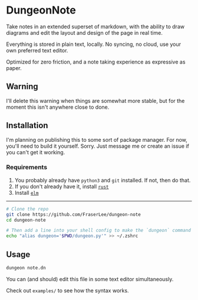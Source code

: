 # DungeonNote

Take notes in an extended superset of markdown, with the ability to draw
diagrams and edit the layout and design of the page in real time. 

Everything is stored in plain text, locally. No syncing, no cloud, use your own
preferred text editor. 

Optimized for zero friction, and a note taking experience as expressive as
paper.

## Warning

I'll delete this warning when things are somewhat more stable, but for the
moment this isn't anywhere close to done. 

## Installation

I'm planning on publishing this to some sort of package manager. For now,
you'll need to build it yourself. Sorry. Just message me or create an issue if
you can't get it working.

### Requirements
1. You probably already have `python3` and `git` installed. If not, then do that.
2. If you don't already have it, install [`rust`](https://www.rust-lang.org/tools/install)
3. Install [`elm`](https://elm-lang.org/)

---

```bash
# Clone the repo
git clone https://github.com/FraserLee/dungeon-note
cd dungeon-note

# Then add a line into your shell config to make the `dungeon` command available
echo "alias dungeon='$PWD/dungeon.py'" >> ~/.zshrc
```

## Usage

```bash
dungeon note.dn
```

You can (and should) edit this file in some text editor simultaneously.

Check out `examples/` to see how the syntax works.

